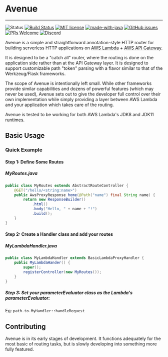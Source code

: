 # Avenue 

-----------------------------
![Status](https://img.shields.io/badge/Status-Experimental-important)
[![Build Status](https://travis-ci.org/Seputaes/avenue.svg?branch=master)](https://travis-ci.org/Seputaes/avenue)
[![MIT license](https://img.shields.io/badge/License-MIT-blue.svg)](https://seputaes.mit-license.org/)
[![made-with-java](https://img.shields.io/badge/Made%20with-Java-1f425f.svg)](https://en.wikipedia.org/wiki/Java_%28programming_language%29)
[![GitHub issues](https://img.shields.io/github/issues/Seputaes/avenue.svg)](https://GitHub.com/seputaes/avenue/issues/)
[![PRs Welcome](https://img.shields.io/badge/PRs-welcome-brightgreen.svg?style=flat)](http://makeapullrequest.com)
[![Discord](https://img.shields.io/discord/481539443170344961?logo=discord&label=Discord)](https://sep.gg/discord)

Avenue is a simple and straightforward annotation-style HTTP router 
for building serverless HTTP applications on [AWS Lambda](https://aws.amazon.com/lambda/) + [AWS API Gateway](https://aws.amazon.com/api-gateway/).

It is designed to be a "catch all" router, where the routing is done on 
the application side rather than at the API Gateway layer. It is designed to support
customizable path "token" parsing with a flavor similar to that of the Werkzeug/Flask frameworks.

The scope of Avenue is intentionally left small. While other frameworks provide
similar capabilities and dozens of powerful features (which may never be used), 
Avenue sets out to give the developer full control over their own implementation 
while simply providing a layer between AWS Lambda and your application which takes care of the routing.

Avenue is tested to be working for both AWS Lambda's JDK8 and JDK11 runtimes.

## Basic Usage

### Quick Example

#### Step 1: Define Some Routes

##### MyRoutes.java
```java
public class MyRoutes extends AbstractRouteController {
    @GET("/hello/<string:name>")
    public AwsProxyResponse home(@Path("name") final String name) {
        return new ResponseBuilder()
            .html()
            .body("Hello, " + name + "!")
            .build();
    }
}
```

#### Step 2: Create a Handler class and add your routes
##### MyLambdaHandler.java
```java
public class MyLambdaHandler extends BasicLambdaProxyHandler {
    public MyLambdaHander() {
        super();
        registerController(new MyRoutes());
    }
}
```

##### Step 3: Set your parameterEvaluator class as the Lambda's parameterEvaluator:
Eg: `path.to.MyHandler::handleRequest`


## Contributing
Avenue is in its early stages of development. It functions adequately for the most basic
of routing tasks, but is slowly developing into something more fully featured.